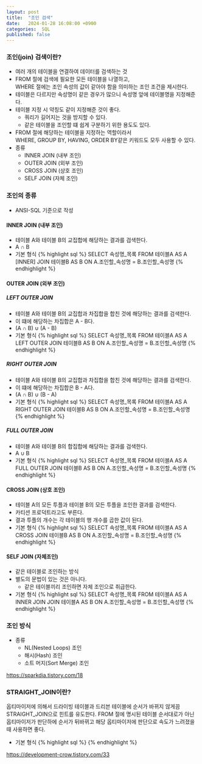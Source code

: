 ```yaml
---
layout: post
title:  "조인 검색"
date:   2024-01-28 16:08:00 +0900
categories:  SQL
published: false
---
```


### 조인(join) 검색이란?

- 여러 개의 테이블을 연결하여 데이터를 검색하는 것
- FROM 절에 검색에 필요한 모든 테이블을 나열하고,  
WHERE 절에는 조인 속성의 값이 같아야 함을 의미하는 조인 조건을 제시한다.
- 테이블은 다르지만 속성명이 같은 경우가 많으니 속성명 앞에 테이블명을 지정해준다.
- 테이블 지정 시 약칭도 같이 지정해준 것이 좋다.
    - 쿼리가 길어지는 것을 방지할 수 있다.
    - 같은 테이블을 조인할 떄 쉽게 구분하기 위한 용도도 있다.
- FROM 절에 해당하는 테이블을 지정하는 역할이라서  
WHERE, GROUP BY, HAVING, ORDER BY같은 키워드도 모두 사용할 수 있다.
- 종류
    - INNER JOIN (내부 조인)
    - OUTER JOIN (외부 조인)
    - CROSS JOIN (상호 조인)
    - SELF JOIN (자체 조인)

### 조인의 종류

- ANSI-SQL 기준으로 작성

#### INNER JOIN (내부 조인)

- 테이블 A와 테이블 B의 교집합에 해당하는 결과를 검색한다.
- A ∩ B
- 기본 형식
{% highlight sql %}
SELECT
    속성명_목록
FROM
    테이블A AS A
    [INNER] JOIN
        테이블B AS B
        ON A.조인할_속성명 = B.조인할_속성명
{% endhighlight %}

#### OUTER JOIN (외부 조인)

##### LEFT OUTER JOIN

- 테이블 A와 테이블 B의 교집합과 차집합을 합친 것에 해당하는 결과를 검색한다.
- 이 떄에 해당하는 차집합은 A - B다.
- (A ∩ B) ∪ (A - B)
- 기본 형식
{% highlight sql %}
SELECT
    속성명_목록
FROM
    테이블A AS A
    LEFT OUTER JOIN
        테이블B AS B
        ON A.조인할_속성명 = B.조인할_속성명
{% endhighlight %}

##### RIGHT OUTER JOIN

- 테이블 A와 테이블 B의 교집합과 차집합을 합친 것에 해당하는 결과를 검색한다.
- 이 떄에 해당하는 차집합은 B - A다.
- (A ∩ B) ∪ (B - A) 
- 기본 형식
{% highlight sql %}
SELECT
    속성명_목록
FROM
    테이블A AS A
    RIGHT OUTER JOIN
        테이블B AS B
        ON A.조인할_속성명 = B.조인할_속성명
{% endhighlight %}

##### FULL OUTER JOIN

- 테이블 A와 테이블 B의 합집합에 해당하는 결과를 검색한다.
- A ∪ B
- 기본 형식
{% highlight sql %}
SELECT
    속성명_목록
FROM
    테이블A AS A
    FULL OUTER JOIN
        테이블B AS B
        ON A.조인할_속성명 = B.조인할_속성명
{% endhighlight %}

#### CROSS JOIN (상호 조인)

- 테이블 A의 모든 투플과 테이블 B의 모든 투플을 조인한 결과를 검색한다.
- 카티션 프로덕트라고도 부른다.
- 결과 투플의 개수는 각 테이블의 행 개수를 곱한 값이 된다.
- 기본 형식
{% highlight sql %}
SELECT
    속성명_목록
FROM
    테이블A AS A
    CROSS JOIN
        테이블B AS B
        ON A.조인할_속성명 = B.조인할_속성명
{% endhighlight %}

#### SELF JOIN (자체조인)

- 같은 테이블로 조인하는 방식
- 별도의 문법이 있는 것은 아니다.
    - 같은 테이블끼리 조인하면 자체 조인으로 취급한다.
- 기본 형식
{% highlight sql %}
SELECT
    속성명_목록
FROM
    테이블A AS A
    INNER JOIN JOIN
        테이블A AS B
        ON A.조인할_속성명 = B.조인할_속성명
{% endhighlight %}

### 조인 방식

- 종류
    - NL(Nested Loops) 조인
    - 해시(Hash) 조인 
    - 소트 머지(Sort Merge) 조인

https://sparkdia.tistory.com/18

### STRAIGHT_JOIN이란?

옵티마이저에 의해서 드라이빙 테이블과 드리븐 테이블에 순서가 바뀌지 않게끔 STRAIGHT_JOIN으로 힌트를 유도한다.
FROM 절에 명시된 테이블 순서대로가 아닌 옵티마이저가 판단하에 순서가 뒤바뀌고 해당 옵티마이저에 판단으로 속도가 느려졌을 때 사용하면 좋다.

- 기본 형식
{% highlight sql %}
{% endhighlight %}

https://development-crow.tistory.com/33